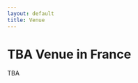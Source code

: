 ```yaml
---
layout: default
title: Venue
---
```

TBA Venue in France
==========================================


TBA


<!-- Last year was sci-fi themed around The Hitchikers Guide to the Galaxy and the magical [’42’](http://www.42.fr/) number. This year we go for charm and a rich history with the _Tapis Rouge_ salons.

<div class="row">&nbsp;</div>
<div class="row">
<div class="col-sm-6">
<iframe src="https://www.google.com/maps/embed?pb=!1m18!1m12!1m3!1d5248.659876309042!2d2.3587798675996083!3d48.87098650635012!2m3!1f0!2f0!3f0!3m2!1i1024!2i768!4f13.1!3m3!1m2!1s0x47e66e0df68b12bb%3A0x5e2087653d81a58f!2sEspace+Tapis+Rouge!5e0!3m2!1sen!2s!4v1397686543627" width="450" height="450" frameborder="0" style="border:0"></iframe>
</div>
<div class="col-sm-6">
 <h2><em>Getting to Tapis Rouge</em></h2>
 <ul>
 <li> Find a free carriage
 <li> Ask the coach to bring you to the famous Tapis Rouge
 <li> Pat the horses
 </ul>
 <p>Not what you expected ?</p>
 <h2><em>Public Transportation</em></h2>
 <h3>Nearest metro stations</h3>
 <ul>
 <li> <span class="m4">Metro 4</span> - Chateau d'eau
 <li> <span class="m3">Metro 5</span> -Jacque Bonsergent
 <li> <span class="m5">Metro 8,9</span> - Strasbourg saint-denis
 <li> <span class="m3">Metro 11</span> - Republique
 <li> <span class="RERC">RER B, D, E</span> - Gare du Nord/Magenta
 </ul>
 <a href="http://www.ratp.fr/itineraires/en/ratp/recherche-avancee">More routes ...</a>

 <h2><em>Hotels</em></h2>
 <p>You can check hotels around <a href="http://goo.gl/sahDhQ">here</a> or <a href="https://www.google.com/maps/search/hotel+ibis/@48.8715073,2.3596374,15z/data=!3m1!4b1">here</a>.</p>
</div>
<div class="col-sm-12"><h2>The Tapis Rouge's Hall</h2><img src="assets/images/tapis_rouge_1.jpg"/></div>
</div>
 -->
